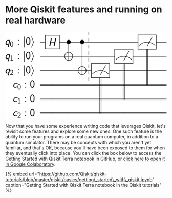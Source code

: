 # More Qiskit features and running on real hardware

![Quantum circuit from the Getting Started with Qiskit Terra notebook](../.gitbook/assets/download-5.png)

Now that you have some experience writing code that leverages Qiskit, let's revisit some features and explore some new ones. One such feature is the ability to run your programs on a real quantum computer, in addition to a quantum simulator. There may be concepts with which you aren't yet familiar, and that's OK, because you'll have been exposed to them for when they eventually click into place. You can click the box below to access the Getting Started with Qiskit Terra notebook in GitHub, or [click here to open it in Google Colaboratory](https://colab.research.google.com/github/Qiskit/qiskit-tutorials/blob/master/qiskit/basics/getting_started_with_qiskit.ipynb).

{% embed url="https://github.com/Qiskit/qiskit-tutorials/blob/master/qiskit/basics/getting\_started\_with\_qiskit.ipynb" caption="Getting Started with Qiskit Terra notebook in the Qiskit tutorials" %}





